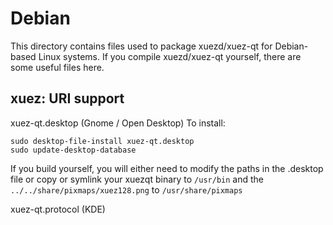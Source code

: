 
Debian
====================
This directory contains files used to package xuezd/xuez-qt
for Debian-based Linux systems. If you compile xuezd/xuez-qt yourself, there are some useful files here.

## xuez: URI support ##


xuez-qt.desktop  (Gnome / Open Desktop)
To install:

	sudo desktop-file-install xuez-qt.desktop
	sudo update-desktop-database

If you build yourself, you will either need to modify the paths in
the .desktop file or copy or symlink your xuezqt binary to `/usr/bin`
and the `../../share/pixmaps/xuez128.png` to `/usr/share/pixmaps`

xuez-qt.protocol (KDE)

